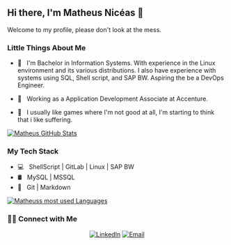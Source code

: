 <!--
**mniceas/mniceas** is a ✨ _special_ ✨ repository because its `README.md` (this file) appears on your GitHub profile.

Here are some ideas to get you started:

- 🔭 I’m currently working on ...
- 🌱 I’m currently learning ...
- 👯 I’m looking to collaborate on ...
- 🤔 I’m looking for help with ...
- 💬 Ask me about ...
- 📫 How to reach me: ...
- 😄 Pronouns: ...
- ⚡ Fun fact: ...
-->

## Hi there, I'm Matheus Nicéas 👋

Welcome to my profile, please don't look at the mess.

### Little Things About Me

- 🌱 &nbsp; I'm Bachelor in Information Systems. With experience in the Linux environment and its various distributions. I also have experience with systems using SQL, Shell script, and SAP BW. Aspiring the be a DevOps Engineer.

- 💼 &nbsp; Working as a Application Development Associate at Accenture.

- 🤔 &nbsp; I usually like games where I'm not good at all, I'm starting to think that i like suffering.


[![Matheus GitHub Stats](https://github-readme-stats.vercel.app/api?username=mniceas&show_icons=true)](https://github.com/mniceas)

### My Tech Stack

- 💻 &nbsp; ShellScript | GitLab | Linux | SAP BW
- 🛢 &nbsp; MySQL | MSSQL
- 🔧 &nbsp; Git | Markdown

[![Matheuss most used Languages](https://github-readme-stats.anuraghazra1.vercel.app/api/top-langs/?username=mniceas)](https://github.com/mniceas)

### 🤝🏻 Connect with Me

<p align="center">
<a href="https://www.linkedin.com/in/matheusniceas/"><img alt="LinkedIn" src="https://img.shields.io/badge/LinkedIn-Matheus Nicéas-blue?style=flat-square&logo=linkedin"></a>
<a href="mailto:matheusniceas@hotmail.com"><img alt="Email" src="https://img.shields.io/badge/Email-matheusniceas@hotmail.com-blue?style=flat-square&logo=gmail"></a>
</p>